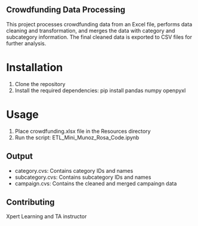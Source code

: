 ## Crowdfunding Data Processing
This project processes crowdfunding data from an Excel file, performs data cleaning and transformation, and merges the data with category and subcategory information. The final cleaned data is exported to CSV files for further analysis.

# Installation
1. Clone the repository
2. Install the required dependencies:
   pip install pandas numpy openpyxl
   
# Usage
1. Place crowdfunding.xlsx file in the Resources directory
2. Run the script:  ETL_Mini_Munoz_Rosa_Code.ipynb 
   
## Output

* category.cvs: Contains category IDs and names
* subcategory.cvs: Contains subcategory IDs and names
* campaign.cvs: Contains the cleaned and merged campaingn data

## Contributing
Xpert Learning and TA instructor

  
